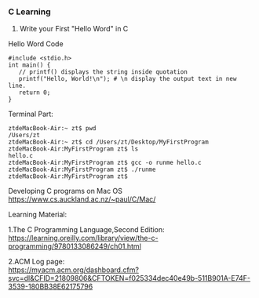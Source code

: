 ### C Learning

1. Write your First "Hello Word" in C



Hello Word Code
```
#include <stdio.h>  
int main() {
   // printf() displays the string inside quotation
   printf("Hello, World!\n"); # \n display the output text in new line.
   return 0;
}
```

Terminal Part:
```
ztdeMacBook-Air:~ zt$ pwd
/Users/zt
ztdeMacBook-Air:~ zt$ cd /Users/zt/Desktop/MyFirstProgram
ztdeMacBook-Air:MyFirstProgram zt$ ls
hello.c
ztdeMacBook-Air:MyFirstProgram zt$ gcc -o runme hello.c
ztdeMacBook-Air:MyFirstProgram zt$ ./runme
ztdeMacBook-Air:MyFirstProgram zt$ 
```
Developing C programs on Mac OS
<br>https://www.cs.auckland.ac.nz/~paul/C/Mac/

Learning Material:

1.The C Programming Language,Second Edition:
<br>https://learning.oreilly.com/library/view/the-c-programming/9780133086249/ch01.html

2.ACM Log page:
<br>https://myacm.acm.org/dashboard.cfm?svc=dl&CFID=21809806&CFTOKEN=f025334dec40e49b-511B901A-E74F-3539-180BB38E62175796
